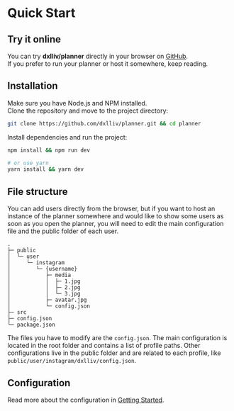 # Quick Start

## Try it online

You can try **dxlliv/planner** directly in your browser on [GitHub](https://dxlliv.github.io/planner/).  
If you prefer to run your planner or host it somewhere, keep reading. 

## Installation

Make sure you have Node.js and NPM installed.  
Clone the repository and move to the project directory:

```bash
git clone https://github.com/dxlliv/planner.git && cd planner
```

Install dependencies and run the project:

```bash
npm install && npm run dev

# or use yarn
yarn install && yarn dev
```

## File structure

You can add users directly from the browser, but if you want to host an instance of the planner somewhere and would like to show some users as soon as you open the planner, you will need to edit the main configuration file and the public folder of each user.

```
.
├─ public
│  └─ user
│     └─ instagram
│        └─ {username}
│           ├─ media
│           │  ├─ 1.jpg
│           │  ├─ 2.jpg
│           │  └─ 3.jpg
│           ├─ avatar.jpg
│           └─ config.json
├─ src
├─ config.json
└─ package.json
```

The files you have to modify are the `config.json`. The main configuration is located in the root folder and contains a list of profile paths. Other configurations live in the public folder and are related to each profile, like `public/user/instagram/dxlliv/config.json`.

## Configuration

Read more about the configuration in [Getting Started](getting-started#configuration).
